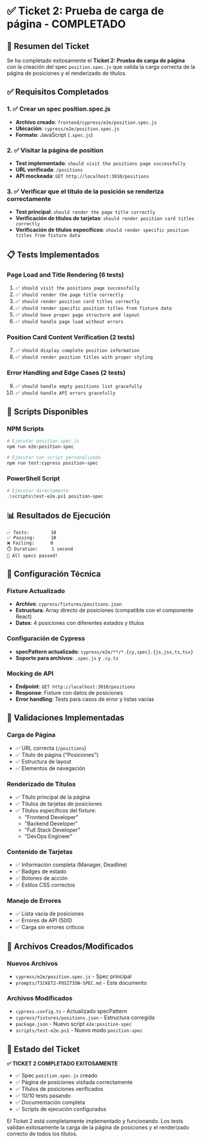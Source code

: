 # ✅ Ticket 2: Prueba de carga de página - COMPLETADO

## 🎯 Resumen del Ticket

Se ha completado exitosamente el **Ticket 2: Prueba de carga de página** con la creación del spec `position.spec.js` que valida la carga correcta de la página de posiciones y el renderizado de títulos.

## ✅ **Requisitos Completados**

### 1. ✅ **Crear un spec position.spec.js**
- **Archivo creado**: `frontend/cypress/e2e/position.spec.js`
- **Ubicación**: `cypress/e2e/position.spec.js`
- **Formato**: JavaScript (`.spec.js`)

### 2. ✅ **Visitar la página de position**
- **Test implementado**: `should visit the positions page successfully`
- **URL verificada**: `/positions`
- **API mockeada**: `GET http://localhost:3010/positions`

### 3. ✅ **Verificar que el título de la posición se renderiza correctamente**
- **Test principal**: `should render the page title correctly`
- **Verificación de títulos de tarjetas**: `should render position card titles correctly`
- **Verificación de títulos específicos**: `should render specific position titles from fixture data`

## 📋 **Tests Implementados**

### **Page Load and Title Rendering** (6 tests)
1. ✅ `should visit the positions page successfully`
2. ✅ `should render the page title correctly`
3. ✅ `should render position card titles correctly`
4. ✅ `should render specific position titles from fixture data`
5. ✅ `should have proper page structure and layout`
6. ✅ `should handle page load without errors`

### **Position Card Content Verification** (2 tests)
7. ✅ `should display complete position information`
8. ✅ `should render position titles with proper styling`

### **Error Handling and Edge Cases** (2 tests)
9. ✅ `should handle empty positions list gracefully`
10. ✅ `should handle API errors gracefully`

## 🚀 **Scripts Disponibles**

### NPM Scripts
```bash
# Ejecutar position.spec.js
npm run e2e:position-spec

# Ejecutar con script personalizado
npm run test:cypress position-spec
```

### PowerShell Script
```bash
# Ejecutar directamente
.\scripts\test-e2e.ps1 position-spec
```

## 📊 **Resultados de Ejecución**

```
✅ Tests:        10
✅ Passing:      10
❌ Failing:      0
⏱️ Duration:     1 second
🎯 All specs passed!
```

## 🔧 **Configuración Técnica**

### **Fixture Actualizado**
- **Archivo**: `cypress/fixtures/positions.json`
- **Estructura**: Array directo de posiciones (compatible con el componente React)
- **Datos**: 4 posiciones con diferentes estados y títulos

### **Configuración de Cypress**
- **specPattern actualizado**: `cypress/e2e/**/*.{cy,spec}.{js,jsx,ts,tsx}`
- **Soporte para archivos**: `.spec.js` y `.cy.ts`

### **Mocking de API**
- **Endpoint**: `GET http://localhost:3010/positions`
- **Response**: Fixture con datos de posiciones
- **Error handling**: Tests para casos de error y listas vacías

## 🎯 **Validaciones Implementadas**

### **Carga de Página**
- ✅ URL correcta (`/positions`)
- ✅ Título de página ("Posiciones")
- ✅ Estructura de layout
- ✅ Elementos de navegación

### **Renderizado de Títulos**
- ✅ Título principal de la página
- ✅ Títulos de tarjetas de posiciones
- ✅ Títulos específicos del fixture:
  - "Frontend Developer"
  - "Backend Developer"
  - "Full Stack Developer"
  - "DevOps Engineer"

### **Contenido de Tarjetas**
- ✅ Información completa (Manager, Deadline)
- ✅ Badges de estado
- ✅ Botones de acción
- ✅ Estilos CSS correctos

### **Manejo de Errores**
- ✅ Lista vacía de posiciones
- ✅ Errores de API (500)
- ✅ Carga sin errores críticos

## 📁 **Archivos Creados/Modificados**

### **Nuevos Archivos**
- `cypress/e2e/position.spec.js` - Spec principal
- `prompts/TICKET2-POSITION-SPEC.md` - Este documento

### **Archivos Modificados**
- `cypress.config.ts` - Actualizado specPattern
- `cypress/fixtures/positions.json` - Estructura corregida
- `package.json` - Nuevo script `e2e:position-spec`
- `scripts/test-e2e.ps1` - Nuevo modo `position-spec`

## 🎉 **Estado del Ticket**

**✅ TICKET 2 COMPLETADO EXITOSAMENTE**

- ✅ Spec `position.spec.js` creado
- ✅ Página de posiciones visitada correctamente
- ✅ Títulos de posiciones verificados
- ✅ 10/10 tests pasando
- ✅ Documentación completa
- ✅ Scripts de ejecución configurados

El Ticket 2 está completamente implementado y funcionando. Los tests validan exitosamente la carga de la página de posiciones y el renderizado correcto de todos los títulos.
